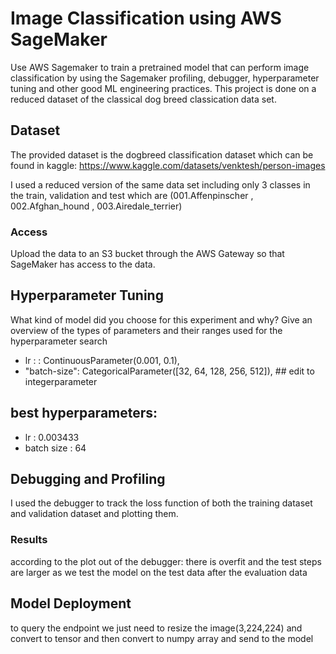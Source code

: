 # Image Classification using AWS SageMaker

Use AWS Sagemaker to train a pretrained model that can perform image classification by using the Sagemaker profiling, debugger, hyperparameter tuning and other good ML engineering practices. This project is done on a reduced dataset of the classical dog breed classication data set.
 

## Dataset
The provided dataset is the dogbreed classification dataset which can be found in kaggle: https://www.kaggle.com/datasets/venktesh/person-images

I used a reduced version of the same data set including only 3 classes in the train, validation and test which are (001.Affenpinscher , 002.Afghan_hound , 003.Airedale_terrier)

### Access
Upload the data to an S3 bucket through the AWS Gateway so that SageMaker has access to the data. 

## Hyperparameter Tuning
What kind of model did you choose for this experiment and why? Give an overview of the types of parameters and their ranges used for the hyperparameter search
- lr : : ContinuousParameter(0.001, 0.1),
- "batch-size": CategoricalParameter([32, 64, 128, 256, 512]), ## edit to integerparameter

## best hyperparameters:
- lr : 0.003433
- batch size : 64


## Debugging and Profiling
I used the debugger to track the loss function of both the training dataset and validation dataset and plotting them.

### Results
according to the plot out of the debugger:
there is overfit and the test steps are larger as we test the model on the test data after the evaluation data



## Model Deployment
to query the endpoint we just need to resize the image(3,224,224) and convert to tensor and then convert to numpy array and send to the model


